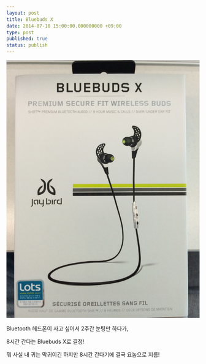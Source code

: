 ```yaml
---
layout: post
title: Bluebuds X
date: 2014-07-10 15:00:00.000000000 +09:00
type: post
published: true
status: publish
---
```

![](/images/2014/07/10/tumblr_nak5l0GDRN1somktno1_1280.jpg)

Bluetooth 헤드폰이 사고 싶어서 2주간 눈팅만 하다가,

8시간 간다는 Bluebuds X로 결정!

뭐 사실 내 귀는 막귀이긴 하지만 8시간 간다기에 결국 요놈으로 지름!
